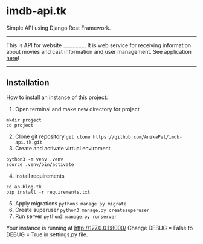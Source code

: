 # imdb-api.tk

Simple API using Django Rest Framework.
***
This is API for website ............... It is web service for receiving information about movies and cast information and user management.
See application [here](https://imdb-api.tk/)!
***
Installation
---
How to install an instance of this project:
1. Open terminal and make new directory for project 
```
mkdir project 
cd project
```
2. Clone git repository `git clone https://github.com/AnikaPet/imdb-api.tk.git`
3. Create and activate virtual enviroment
```
python3 -m venv .venv
source .venv/bin/activate
```
4. Install requirements
```
cd ap-blog.tk
pip install -r requirements.txt
```
5. Apply migrations `python3 manage.py migrate`
6. Create superuser `python3 manage.py createsuperuser`
7. Run server `python3 manage.py runserver`

Your instance is running at http://127.0.0.1:8000/
Change DEBUG = False to DEBUG = True in settings.py file. 
